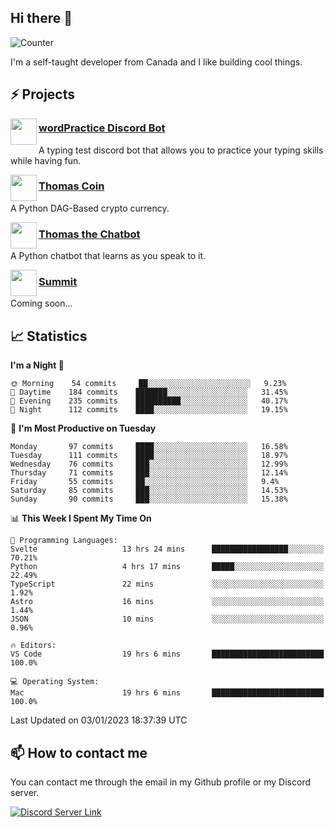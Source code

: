 <h2>Hi there 👋</h2>

![Counter](https://komarev.com/ghpvc/?username=principle105)

<p>I'm a self-taught developer from Canada and I like building cool things.</p>

<h2>⚡ Projects</h2>

<img align="left" src="https://i.imgur.com/BIzs17V.png" width="42" height="42" />
<h3><a target="_blank" href="https://discord.com/application-directory/743183681182498906">wordPractice Discord Bot</a></h3>
<p>A typing test discord bot that allows you to practice your typing skills while having fun.</p>

<img align="left" src="https://i.imgur.com/4FdQpgN.png" width="42" height="42" />
<h3><a href="https://github.com/principle105/thomas-coin">Thomas Coin</a></h3>
<p>A Python DAG-Based crypto currency.</p>

<img align="left" src="https://i.imgur.com/hA9YF2s.png" width="42" height="42" />
<h3><a href="https://github.com/principle105/thomasthechatbot">Thomas the Chatbot</a></h3>
<p>A Python chatbot that learns as you speak to it.</p>

<img align="left" src="https://i.imgur.com/Ly8Atho.png" width="42" height="42" />
<h3><a href="http://summit.sh/">Summit</a></h3>
<p>Coming soon...</p>

<h2>📈 Statistics</h2>

<!--START_SECTION:waka-->
**I'm a Night 🦉** 

```text
🌞 Morning    54 commits     ██░░░░░░░░░░░░░░░░░░░░░░░   9.23% 
🌆 Daytime    184 commits    ███████░░░░░░░░░░░░░░░░░░   31.45% 
🌃 Evening    235 commits    ██████████░░░░░░░░░░░░░░░   40.17% 
🌙 Night      112 commits    ████░░░░░░░░░░░░░░░░░░░░░   19.15%

```
📅 **I'm Most Productive on Tuesday** 

```text
Monday       97 commits     ████░░░░░░░░░░░░░░░░░░░░░   16.58% 
Tuesday      111 commits    ████░░░░░░░░░░░░░░░░░░░░░   18.97% 
Wednesday    76 commits     ███░░░░░░░░░░░░░░░░░░░░░░   12.99% 
Thursday     71 commits     ███░░░░░░░░░░░░░░░░░░░░░░   12.14% 
Friday       55 commits     ██░░░░░░░░░░░░░░░░░░░░░░░   9.4% 
Saturday     85 commits     ███░░░░░░░░░░░░░░░░░░░░░░   14.53% 
Sunday       90 commits     ███░░░░░░░░░░░░░░░░░░░░░░   15.38%

```


📊 **This Week I Spent My Time On** 

```text
💬 Programming Languages: 
Svelte                   13 hrs 24 mins      █████████████████░░░░░░░░   70.21% 
Python                   4 hrs 17 mins       █████░░░░░░░░░░░░░░░░░░░░   22.49% 
TypeScript               22 mins             ░░░░░░░░░░░░░░░░░░░░░░░░░   1.92% 
Astro                    16 mins             ░░░░░░░░░░░░░░░░░░░░░░░░░   1.44% 
JSON                     10 mins             ░░░░░░░░░░░░░░░░░░░░░░░░░   0.96%

🔥 Editors: 
VS Code                  19 hrs 6 mins       █████████████████████████   100.0%

💻 Operating System: 
Mac                      19 hrs 6 mins       █████████████████████████   100.0%

```


 Last Updated on 03/01/2023 18:37:39 UTC
<!--END_SECTION:waka-->

<h2>📫 How to contact me</h2>

You can contact me through the email in my Github profile or my Discord server.

[![Discord Server Link](https://dcbadge.vercel.app/api/server/DHnk46C)](https://discord.gg/DHnk46C)

